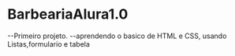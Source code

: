# BarbeariaAlura1.0

--Primeiro projeto.
--aprendendo o basico de HTML e CSS, usando Listas,formulario e tabela
